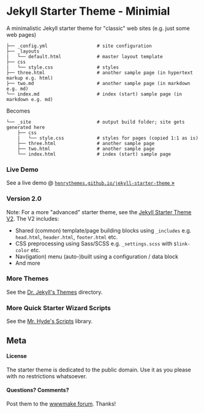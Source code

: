 # Jekyll Starter Theme - Minimial


A minimalistic Jekyll starter theme for "classic" web sites (e.g. just some web pages)


```
├── _config.yml                  # site configuration
├── _layouts
|   └── default.html             # master layout template
├── css
|   └── style.css                # styles
├── three.html                   # another sample page (in hypertext markup e.g. html)
├── two.md                       # another sample page (in markdown e.g. md)
└── index.md                     # index (start) sample page (in markdown e.g. md)
```

Becomes

```
└── _site                        # output build folder; site gets generated here
    ├── css
    |   └── style.css            # styles for pages (copied 1:1 as is)
    ├── three.html               # another sample page
    ├── two.html                 # another sample page 
    └── index.html               # index (start) sample page
```

### Live Demo

See a live demo @ [`henrythemes.github.io/jekyll-starter-theme` »](http://henrythemes.github.io/jekyll-starter-theme)


### Version 2.0

Note: For a more "advanced" starter theme, see the
[Jekyll Starter Theme V2](https://github.com/henrythemes/jekyll-starter-theme-v2).
The V2 includes:

- Shared (common) template/page building blocks using `_includes` e.g. `head.html`, `header.html`, `footer.html` etc.
- CSS preprocessing using Sass/SCSS e.g. `_settings.scss` with `$link-color` etc.
- Nav(igation) menu (auto-)built using a configuration / data block
- And more

### More Themes

See the [Dr. Jekyll's Themes](https://drjekyllthemes.github.io) directory.


### More Quick Starter Wizard Scripts

See the [Mr. Hyde's Scripts](https://github.com/mrhydescripts/scripts) library.



## Meta

#### License

The starter theme is dedicated to the public domain.
Use it as you please with no restrictions whatsoever.

#### Questions? Comments?

Post them to the [wwwmake forum](http://groups.google.com/group/wwwmake). Thanks!

